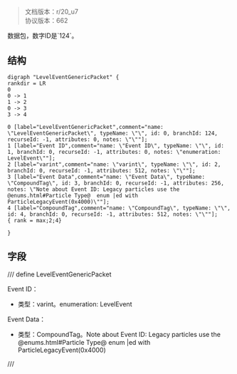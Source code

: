 # <!-- md:samp LevelEventGenericPacket -->

> 文档版本：r/20_u7<br/>协议版本：662

<!-- md:samp LevelEventGenericPacket -->数据包，数字ID是`124`。

## 结构

```viz
digraph "LevelEventGenericPacket" {
rankdir = LR
0
0 -> 1
1 -> 2
0 -> 3
3 -> 4

0 [label="LevelEventGenericPacket",comment="name: \"LevelEventGenericPacket\", typeName: \"\", id: 0, branchId: 124, recurseId: -1, attributes: 0, notes: \"\""];
1 [label="Event ID",comment="name: \"Event ID\", typeName: \"\", id: 1, branchId: 0, recurseId: -1, attributes: 0, notes: \"enumeration: LevelEvent\""];
2 [label="varint",comment="name: \"varint\", typeName: \"\", id: 2, branchId: 0, recurseId: -1, attributes: 512, notes: \"\""];
3 [label="Event Data",comment="name: \"Event Data\", typeName: \"CompoundTag\", id: 3, branchId: 0, recurseId: -1, attributes: 256, notes: \"Note about Event ID: Legacy particles use the @enums.html#Particle Type@  enum |ed with ParticleLegacyEvent(0x4000)\""];
4 [label="CompoundTag",comment="name: \"CompoundTag\", typeName: \"\", id: 4, branchId: 0, recurseId: -1, attributes: 512, notes: \"\""];
{ rank = max;2;4}

}

```

## 字段

/// define
LevelEventGenericPacket

Event ID：<!-- md:samp varint -->

- 类型：varint。enumeration: LevelEvent

Event Data：[<!-- md:samp CompoundTag -->](../types/compoundtag.md)

- 类型：CompoundTag。Note about Event ID: Legacy particles use the @enums.html#Particle Type@  enum |ed with ParticleLegacyEvent(0x4000)


///
